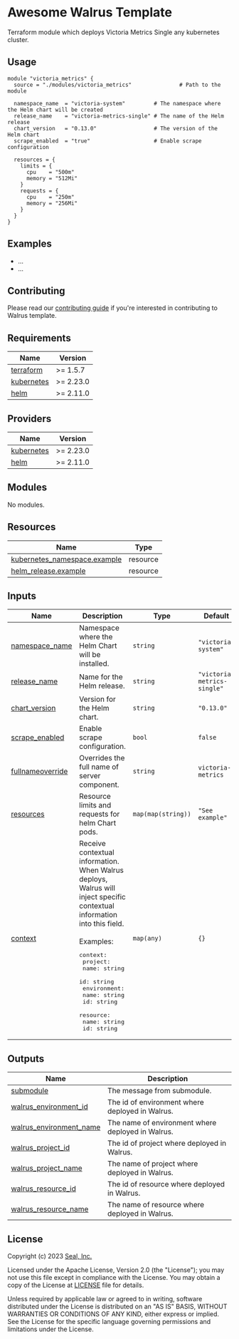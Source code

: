 # Awesome Walrus Template

Terraform module which deploys Victoria Metrics Single any kubernetes cluster.

## Usage

```hcl
module "victoria_metrics" {
  source = "./modules/victoria_metrics"               # Path to the module

  namespace_name  = "victoria-system"         # The namespace where the Helm chart will be created
  release_name    = "victoria-metrics-single" # The name of the Helm release
  chart_version   = "0.13.0"                  # The version of the Helm chart
  scrape_enabled  = "true"                    # Enable scrape configuration

  resources = {
    limits = {
      cpu    = "500m"
      memory = "512Mi"
    }
    requests = {
      cpu    = "250m"
      memory = "256Mi"
    }
  }
}
```

## Examples

- ...
- ...

## Contributing

Please read our [contributing guide](./docs/CONTRIBUTING.md) if you're interested in contributing to Walrus template.

<!-- BEGIN_TF_DOCS -->
## Requirements

| Name | Version |
|------|---------|
| <a name="requirement_terraform"></a> [terraform](#requirement\_terraform) | >= 1.5.7 |
| <a name="requirement_kubernetes"></a> [kubernetes](#requirement\_kubernetes) | >= 2.23.0 |
| <a name="requirement_helm"></a> [helm](#requirement\_helm) | >= 2.11.0 |

## Providers

| Name | Version |
|------|---------|
| <a name="provider_kubernetes"></a> [kubernetes](#provider\_kubernetes) | >= 2.23.0 |
| <a name="provider_helm"></a> [helm](#provider\_helm) | >= 2.11.0 |

## Modules

No modules.

## Resources

| Name | Type |
|------|------|
| [kubernetes_namespace.example](https://registry.terraform.io/providers/hashicorp/kubernetes/latest/docs/resources/namespace) | resource |
| [helm_release.example](https://registry.terraform.io/providers/hashicorp/helm/latest/docs/resources/release) | resource |

## Inputs

| Name | Description | Type | Default | Required |
|------|-------------|------|---------|:--------:|
| <a name="input_namespace_name"></a> [namespace_name](#input_namespace_name) | Namespace where the Helm Chart will be installed. | `string` | `"victoria-system"` | no |
| <a name="input_release_name"></a> [release_name](#input_release_name) | Name for the Helm release. | `string` | `"victoria-metrics-single"` | no |
| <a name="input_chart_version"></a> [chart_version](#input_chart_version) | Version for the Helm chart. | `string` | `"0.13.0"` | no |
| <a name="input_scrape_enabled"></a> [scrape_enabled](#input_scrape_enabled) | Enable scrape configuration. | `bool` | `false` | no |
| <a name="input_fullnameoverride"></a> [fullnameoverride](#input_fullnameoverride) | Overrides the full name of server component. | `string` | `victoria-metrics` | no |
| <a name="input_resources"></a> [resources](#input_resources) | Resource limits and requests for helm Chart pods. | `map(map(string))` | `"See example"` | no |
| <a name="input_context"></a> [context](#input\_context) | Receive contextual information. When Walrus deploys, Walrus will inject specific contextual information into this field.<br><br>Examples:<pre>context:<br>  project:<br>    name: string<br>    id: string<br>  environment:<br>    name: string<br>    id: string<br>  resource:<br>    name: string<br>    id: string</pre> | `map(any)` | `{}` | no |

## Outputs

| Name | Description |
|------|-------------|
| <a name="output_submodule"></a> [submodule](#output\_submodule) | The message from submodule. |
| <a name="output_walrus_environment_id"></a> [walrus\_environment\_id](#output\_walrus\_environment\_id) | The id of environment where deployed in Walrus. |
| <a name="output_walrus_environment_name"></a> [walrus\_environment\_name](#output\_walrus\_environment\_name) | The name of environment where deployed in Walrus. |
| <a name="output_walrus_project_id"></a> [walrus\_project\_id](#output\_walrus\_project\_id) | The id of project where deployed in Walrus. |
| <a name="output_walrus_project_name"></a> [walrus\_project\_name](#output\_walrus\_project\_name) | The name of project where deployed in Walrus. |
| <a name="output_walrus_resource_id"></a> [walrus\_resource\_id](#output\_walrus\_resource\_id) | The id of resource where deployed in Walrus. |
| <a name="output_walrus_resource_name"></a> [walrus\_resource\_name](#output\_walrus\_resource\_name) | The name of resource where deployed in Walrus. |
<!-- END_TF_DOCS -->

## License

Copyright (c) 2023 [Seal, Inc.](https://seal.io)

Licensed under the Apache License, Version 2.0 (the "License");
you may not use this file except in compliance with the License.
You may obtain a copy of the License at [LICENSE](./LICENSE) file for details.

Unless required by applicable law or agreed to in writing, software
distributed under the License is distributed on an "AS IS" BASIS,
WITHOUT WARRANTIES OR CONDITIONS OF ANY KIND, either express or implied.
See the License for the specific language governing permissions and
limitations under the License.
